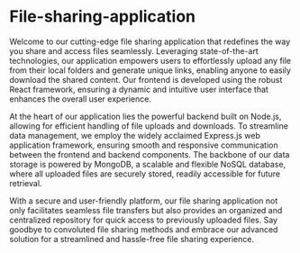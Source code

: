# File-sharing-application
Welcome to our cutting-edge file sharing application that redefines the way you share and access files seamlessly. Leveraging state-of-the-art technologies, our application empowers users to effortlessly upload any file from their local folders and generate unique links, enabling anyone to easily download the shared content. Our frontend is developed using the robust React framework, ensuring a dynamic and intuitive user interface that enhances the overall user experience.

At the heart of our application lies the powerful backend built on Node.js, allowing for efficient handling of file uploads and downloads. To streamline data management, we employ the widely acclaimed Express.js web application framework, ensuring smooth and responsive communication between the frontend and backend components. The backbone of our data storage is powered by MongoDB, a scalable and flexible NoSQL database, where all uploaded files are securely stored, readily accessible for future retrieval.

With a secure and user-friendly platform, our file sharing application not only facilitates seamless file transfers but also provides an organized and centralized repository for quick access to previously uploaded files. Say goodbye to convoluted file sharing methods and embrace our advanced solution for a streamlined and hassle-free file sharing experience.
